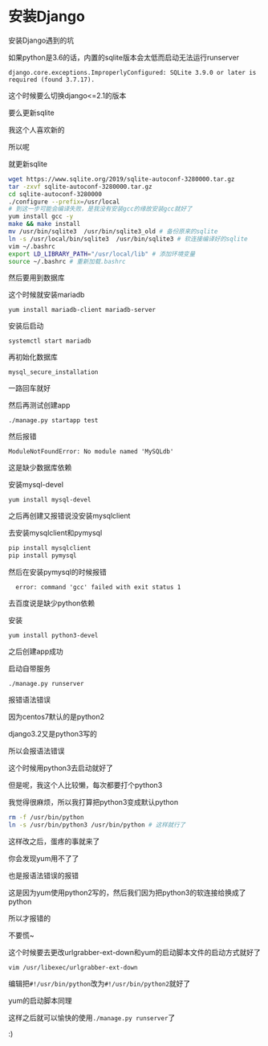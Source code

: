 # 安装Django

安装Django遇到的坑

如果python是3.6的话，内置的sqlite版本会太低而启动无法运行runserver

`django.core.exceptions.ImproperlyConfigured: SQLite 3.9.0 or later is required (found 3.7.17).`

这个时候要么切换django<=2.1的版本

要么更新sqlite

我这个人喜欢新的

所以呢

就更新sqlite

```bash
wget https://www.sqlite.org/2019/sqlite-autoconf-3280000.tar.gz
tar -zxvf sqlite-autoconf-3280000.tar.gz
cd sqlite-autoconf-3280000
./configure --prefix=/usr/local
# 到这一步可能会编译失败，是我没有安装gcc的缘故安装gcc就好了
yum install gcc -y
make && make install
mv /usr/bin/sqlite3  /usr/bin/sqlite3_old # 备份原来的sqlite
ln -s /usr/local/bin/sqlite3  /usr/bin/sqlite3 # 软连接编译好的sqlite
vim ~/.bashrc
export LD_LIBRARY_PATH="/usr/local/lib" # 添加环境变量
source ~/.bashrc # 重新加载.bashrc
```

然后要用到数据库

这个时候就安装mariadb

`yum install mariadb-client mariadb-server`

安装后启动

`systemctl start mariadb`

再初始化数据库

`mysql_secure_installation`

一路回车就好

然后再测试创建app

`./manage.py startapp test`

然后报错

`ModuleNotFoundError: No module named 'MySQLdb'`

这是缺少数据库依赖

安装mysql-devel

`yum install mysql-devel`

之后再创建又报错说没安装mysqlclient

去安装mysqlclient和pymysql

```bash
pip install mysqlclient
pip install pymysql
```

然后在安装pymysql的时候报错

`  error: command 'gcc' failed with exit status 1`

去百度说是缺少python依赖

安装

`yum install python3-devel`

之后创建app成功

启动自带服务

`./manage.py runserver`

报错语法错误

因为centos7默认的是python2

django3.2又是python3写的

所以会报语法错误

这个时候用python3去启动就好了

但是呢，我这个人比较懒，每次都要打个python3

我觉得很麻烦，所以我打算把python3变成默认python

```bash
rm -f /usr/bin/python
ln -s /usr/bin/python3 /usr/bin/python # 这样就行了
```

这样改之后，蛋疼的事就来了

你会发现yum用不了了

也是报语法错误的报错

这是因为yum使用python2写的，然后我们因为把python3的软连接给换成了python

所以才报错的

不要慌~

这个时候要去更改urlgrabber-ext-down和yum的启动脚本文件的启动方式就好了

`vim /usr/libexec/urlgrabber-ext-down`

编辑把`#!/usr/bin/python`改为`#!/usr/bin/python2`就好了

yum的启动脚本同理

这样之后就可以愉快的使用`./manage.py runserver`了

:)









